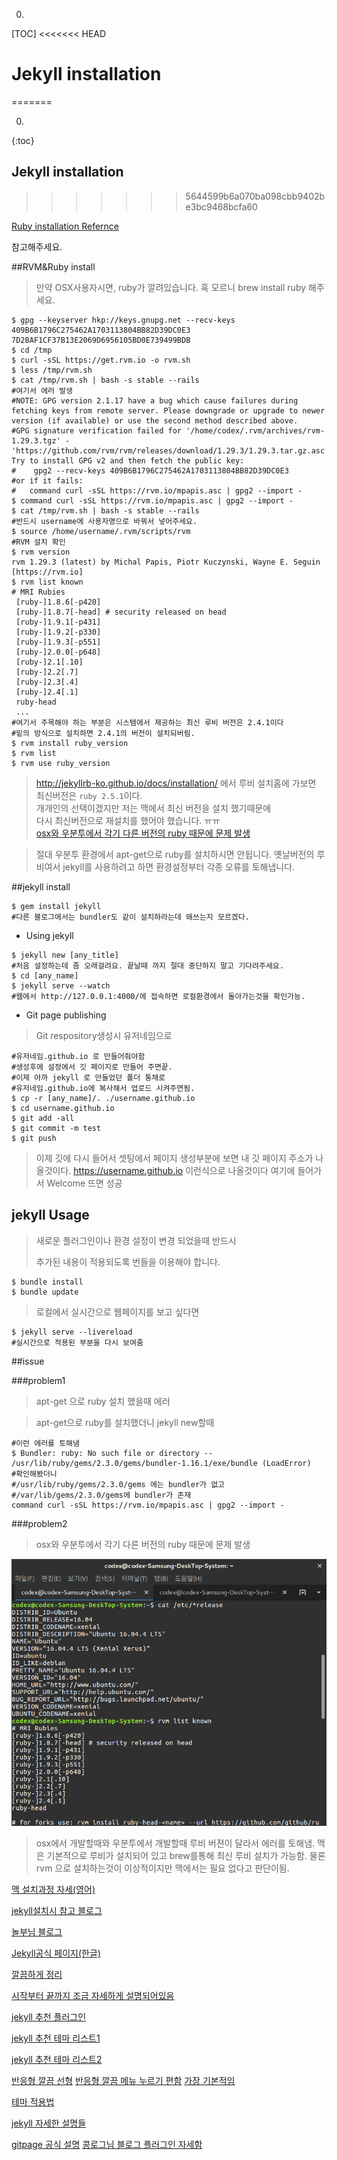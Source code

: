 0. 
[TOC]
<<<<<<< HEAD
# Jekyll installation
=======


0. 
{:toc}


## Jekyll installation
>>>>>>> 5644599b6a070ba098cbb9402be3bc9468bcfa60

[Ruby installation Refernce](https://www.ruby-lang.org/ko/documentation/installation/)

참고해주세요.


##RVM&Ruby install

>만약 OSX사용자시면, ruby가 깔려있습니다. 혹 모르니 brew install ruby 해주세요.  
```shell
$ gpg --keyserver hkp://keys.gnupg.net --recv-keys 409B6B1796C275462A1703113804BB82D39DC0E3 7D2BAF1CF37B13E2069D6956105BD0E739499BDB
$ cd /tmp
$ curl -sSL https://get.rvm.io -o rvm.sh
$ less /tmp/rvm.sh
$ cat /tmp/rvm.sh | bash -s stable --rails
#여기서 에러 발생
#NOTE: GPG version 2.1.17 have a bug which cause failures during fetching keys from remote server. Please downgrade or upgrade to newer version (if available) or use the second method described above.
#GPG signature verification failed for '/home/codex/.rvm/archives/rvm-1.29.3.tgz' - 'https://github.com/rvm/rvm/releases/download/1.29.3/1.29.3.tar.gz.asc'! Try to install GPG v2 and then fetch the public key:
#    gpg2 --recv-keys 409B6B1796C275462A1703113804BB82D39DC0E3
#or if it fails:
#   command curl -sSL https://rvm.io/mpapis.asc | gpg2 --import -
$ command curl -sSL https://rvm.io/mpapis.asc | gpg2 --import -
$ cat /tmp/rvm.sh | bash -s stable --rails
#반드시 username에 사용자명으로 바꿔서 넣어주세요.
$ source /home/username/.rvm/scripts/rvm
#RVM 설치 확인
$ rvm version
rvm 1.29.3 (latest) by Michal Papis, Piotr Kuczynski, Wayne E. Seguin [https://rvm.io]
$ rvm list known
# MRI Rubies
 [ruby-]1.8.6[-p420]
 [ruby-]1.8.7[-head] # security released on head
 [ruby-]1.9.1[-p431]
 [ruby-]1.9.2[-p330]
 [ruby-]1.9.3[-p551]
 [ruby-]2.0.0[-p648]
 [ruby-]2.1[.10]
 [ruby-]2.2[.7]
 [ruby-]2.3[.4]
 [ruby-]2.4[.1]
 ruby-head
 ...
#여기서 주목해야 하는 부분은 시스템에서 제공하는 최신 루비 버전은 2.4.1이다
#밑의 방식으로 설치하면 2.4.1의 버전이 설치되버림.
$ rvm install ruby_version
$ rvm list
$ rvm use ruby_version
```
>http://jekyllrb-ko.github.io/docs/installation/ 에서 루비 설치홈에 가보면 최신버전은
>`ruby 2.5.1`이다.  
>개개인의 선택이겠지만 저는 맥에서 최신 버전을 설치 했기때문에  
>다시 최신버전으로 재설치를 했어야 했습니다. ㅠㅠ  
>[osx와 우분투에서 각기 다른 버전의 ruby 때문에 문제 발생](#problem1)

>절대 우분투 환경에서 apt-get으로 ruby를 설치하시면 안됩니다.
>옛날버전의 루비여서 jekyll를 사용하려고 하면 환경설정부터 각종 오류를 토해냅니다.



##jekyll install

```shell
$ gem install jekyll
#다른 블로그에서는 bundler도 같이 설치하라는데 왜쓰는지 모르겠다.
```

* Using jekyll
```shell
$ jekyll new [any_title]
#처음 설정하는데 좀 오래걸려요. 끝날때 까지 절대 중단하지 말고 기다려주세요.
$ cd [any_name]
$ jekyll serve --watch
#웹에서 http://127.0.0.1:4000/에 접속하면 로컬환경에서 돌아가는것을 확인가능.
```

* Git page publishing
> Git respository생성시 유저네임으로
```shell
#유저네임.github.io 로 만들어줘야함
#생성후에 설정에서 깃 페이지로 만들어 주면끝.
#이제 아까 jekyll 로 만들었던 폴더 통채로
#유저네임.github.io에 복사해서 업로드 시켜주면됨.
$ cp -r [any_name]/. ./username.github.io
$ cd username.github.io
$ git add -all
$ git commit -m test
$ git push
```
> 이제 깃에 다시 들어서 셋팅에서 페이지 생성부분에 보면
> 내 깃 페이지 주소가 나올것이다.
> https://username.github.io 이런식으로 나올것이다 여기에 들어가서
> Welcome 뜨면 성공  



## jekyll Usage

> 새로운 플러그인이나 환경 설정이 변경 되었을때 반드시  
>
> 추가된 내용이 적용되도록 번들을 이용해야 합니다.

```shell
$ bundle install
$ bundle update
```

> 로컬에서 실시간으로 웹페이지를 보고 싶다면

```shell
$ jekyll serve --livereload
#실시간으로 적용된 부분을 다시 보여줌
```


##issue

###problem1
>apt-get 으로  ruby 설치 했을때 에러

> apt-get으로 ruby를 설치했더니
> jekyll new할때
```shell
#이런 에러를 토해냄
$ Bundler: ruby: No such file or directory --   
/usr/lib/ruby/gems/2.3.0/gems/bundler-1.16.1/exe/bundle (LoadError)
#확인해봤더니
#/usr/lib/ruby/gems/2.3.0/gems 에는 bundler가 없고
#/var/lib/gems/2.3.0/gems에 bundler가 존재
command curl -sSL https://rvm.io/mpapis.asc | gpg2 --import -
```

###problem2

>osx와 우분투에서 각기 다른 버전의 ruby 때문에 문제 발생

![[ruby]ubunturubyversion](assets/[ruby]ubunturubyversion.png)

> osx에서 개발할때와 우분투에서 개발할때 루비 버젼이 달라서 에러를 토해냄.
> 맥은 기본적으로 루비가 설치되어 있고 brew를통해 최신 루비 설치가 가능함.
> 물론 rvm 으로 설치하는것이 이상적이지만 맥에서는 필요 없다고 판단이됨.


[맥 설치과정 자세(영어)](https://programminghistorian.org/lessons/building-static-sites-with-jekyll-github-pages)

[jekyll설치시 참고 블로그](https://xho95.github.io/blog/github/pages/jekyll/minima/theme/2017/03/04/Jekyll-Blog-with-Minima.html)

[놀부님 블로그](https://nolboo.kim/blog/2013/10/15/free-blog-with-github-jekyll/)

[Jekyll공식 페이지(한글)](http://jekyllrb-ko.github.io/)

[깔끔하게 정리](http://tech.kakao.com/2016/07/07/tech-blog-story/)

[시작부터 끝까지 조금 자세하게 설명되어있음](http://lawfully.kr/smart/jekyll.html#html-css-%EC%9E%90%EB%B0%94%EC%8A%A4%ED%81%AC%EB%A6%BD%ED%8A%B8-%ED%99%88%ED%8E%98%EC%9D%B4%EC%A7%80%EC%9D%98-%EA%B8%B0%EB%B3%B8)

[jekyll 추천 플러그인](http://xdesigns.net/2018/02/10-must-have-free-plugins-for-jekyll/)

[jekyll 추천 테마 리스트1](http://xdesigns.net/2016/04/jekyll-themes/)

[jekyll 추천 테마 리스트2](https://www.quora.com/What-are-the-best-Jekyll-themes?utm_medium=organic&utm_source=google_rich_qa&utm_campaign=google_rich_qa)





[반응형 깔끔 선형](https://github.com/CloudCannon/hydra-jekyll-template)
[반응형 깔끔 메뉴 누르기 편함](https://qwtel.com/hydejack/)
[가장 기본적임](https://chrisbobbe.github.io/jekyll-theme-prologue/)

[테마 적용법](https://junhobaik.github.io/jekyll-apply-theme/)

[jekyll 자세한 설명들](https://programminghistorian.org/lessons/building-static-sites-with-jekyll-github-pages)

[gitpage 공식 설명](https://help.github.com/categories/github-pages-basics/)
[콩로그님 블로그 플러그인 자세함](http://my2kong.net/2016/07/07/jekyll-blogging-theme/)